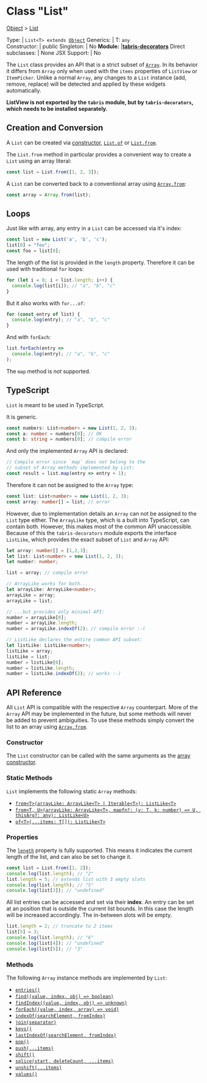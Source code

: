 ---
---
# Class "List"

<a href="https://developer.mozilla.org/en-US/docs/Web/JavaScript/Reference/Global_Objects/Object" title="View &quot;Object&quot; on MDN">Object</a> > <a href="#" >List</a>

Type: | <code style="white-space: nowrap">List&lt;T&gt; extends <a href="https://developer.mozilla.org/en-US/docs/Web/JavaScript/Reference/Global_Objects/Object" title="View &quot;Object&quot; on MDN">Object</a></code>
Generics: | <span id="generics">T: <code style="white-space: nowrap"><a title="Literally any JavaScript value">any</a></code><br/></span>
Constructor: | public
Singleton: | No
**Module:** |<a href="https://www.npmjs.com/package/tabris-decorators" >**tabris-decorators**</a>
Direct subclasses: | None
JSX Support: | No


The `List` class provides an API that is a strict subset of [`Array`](https://developer.mozilla.org/en-US/docs/Web/JavaScript/Reference/Global_Objects/Array). In its behavior it differs from `Array` only  when used with the `items` properties of `ListView` or `ItemPicker`. Unlike a normal `Array`, any changes to a `List` instance (add, remove, replace) will be detected and applied by these widgets automatically.

**ListView is not exported by the `tabris` module, but by `tabris-decorators`, which needs to be installed separately.**

## Creation and Conversion

A `List` can be created via [constructor](#constructor), [`List.of`](#static-methods) or [`List.from`](#static-methods).

The `List.from` method in particular provides a convenient way to create a `List` using an array literal:

```js
const list = List.from([1, 2, 3]);
```

A `List` can be converted back to a conventional array using [`Array.from`](https://developer.mozilla.org/en-US/docs/Web/JavaScript/Reference/Global_Objects/Array/from):

```js
const array = Array.from(list);
```

## Loops

Just like with array, any entry in a `List` can be accessed via it's index:

```js
const list = new List('a', 'b', 'c');
list[0] = "foo";
const foo = list[0];
```

The length of the list is provided in the `length` property. Therefore it can be used with traditional `for` loops:

```js
for (let i = 0; i < list.length; i++) {
  console.log(list[i]); // "a", "b", "c"
}
```

But it also works with `for...of`:

```js
for (const entry of list) {
  console.log(entry); // "a", "b", "c"
}
```

And with `forEach`:

```js
list.forEach(entry =>
  console.log(entry); // "a", "b", "c"
);
```

The `map` method is *not* supported.

## TypeScript

`List` is meant to be used in TypeScript.

It is generic.

```ts
const numbers: List<number> = new List(1, 2, 3);
const a: number = numbers[0]; // OK
const b: string = numbers[0]; // compile error
```

And only the implemented `Array` API is declared:

```ts
// Compile error since `map` does not belong to the
// subset of Array methods implemented by List:
const result = list.map(entry => entry + 1);
```

Therefore it can not be assigned to the `Array` type:

```ts
const list: List<number> = new List(1, 2, 3);
const array: number[] = list; // error
```

However, due to implementation details an `Array` can not be assigned to the `List` type either. The `ArrayLike` type, which is a built into TypeScript, can contain both. However, this makes most of the common API unaccessible. Because of this the `tabris-decorators` module exports the interface `ListLike`, which provides the exact subset of `List` and `Array` API:

```ts
let array: number[] = [1,2,3];
let list: List<number> = new List(1, 2, 3);
let number: number;

list = array; // compile error

// ArrayLike works for both...
let arrayLike: ArrayLike<number>;
arrayLike = array;
arrayLike = list;

// ...but provides only minimal API:
number = arrayLike[0];
number = arrayLike.length;
number = arrayLike.indexOf(2); // compile error :-(

// ListLike declares the entire common API subset:
let listLike: ListLike<number>;
listLike = array;
listLike = list;
number = listLike[0];
number = listLike.length;
number = listLike.indexOf(2); // works :-)

```

## API Reference

All `List` API is compatible with the respective `Array` counterpart. More of the `Array` API may be implemented in the future, but some methods will never be added to prevent ambiguities. To use these methods simply convert the list to an array using [`Array.from`](https://developer.mozilla.org/en-US/docs/Web/JavaScript/Reference/Global_Objects/Array/from).

### Constructor

The `List` constructor can be called with the same arguments as the [array constructor](https://developer.mozilla.org/en-US/docs/Web/JavaScript/Reference/Global_Objects/Array/Array).

### Static Methods

`List` implements the following static `Array` methods:
* [`from<T>(arrayLike: ArrayLike<T> | Iterable<T>): ListLike<T>`](https://developer.mozilla.org/en-US/docs/Web/JavaScript/Reference/Global_Objects/Array/of)
* [`from<T, U>(arrayLike: ArrayLike<T>, mapfn?: (v: T, k: number) => U, thisArg?: any): ListLike<U>`](https://developer.mozilla.org/en-US/docs/Web/JavaScript/Reference/Global_Objects/Array/from)
* [`of<T>(...items: T[]): ListLike<T>`](https://developer.mozilla.org/en-US/docs/Web/JavaScript/Reference/Global_Objects/Array/of)

### Properties

The [`length`](https://developer.mozilla.org/en-US/docs/Web/JavaScript/Reference/Global_Objects/Array/length) property is fully supported. This means it indicates the current length of the list, and can also be set to change it.

```js
const list = List.from([1, 2]);
console.log(list.length); // "2"
list.length = 5; // extends list with 3 empty slots
console.log(list.length); // "5"
console.log(list[3]); // "undefined"
```

All list entries can be accessed and set via their **index**. An entry can be set at an position that is outside the current list bounds. In this case the length will be increased accordingly. The in-between slots will be empty.

```js
list.length = 2; // truncate to 2 items
list[5] = 3;
console.log(list.length); // "6"
console.log(list[4]); // "undefined"
console.log(list[5]); // "3"
```

### Methods

The following `Array` instance methods are implemented by `List`:

* [`entries()`](https://developer.mozilla.org/en-US/docs/Web/JavaScript/Reference/Global_Objects/Array/entries)
* [`find((value, index, obj) => boolean)`](https://developer.mozilla.org/en-US/docs/Web/JavaScript/Reference/Global_Objects/Array/find)
* [`findIndex((value, index, obj) => unknown)`](https://developer.mozilla.org/en-US/docs/Web/JavaScript/Reference/Global_Objects/Array/findIndex)
* [`forEach((value, index, array) => void)`](https://developer.mozilla.org/en-US/docs/Web/JavaScript/Reference/Global_Objects/Array/forEach)
* [`indexOf(searchElement, fromIndex)`](https://developer.mozilla.org/en-US/docs/Web/JavaScript/Reference/Global_Objects/Array/indexOf)
* [`join(separator)`](https://developer.mozilla.org/en-US/docs/Web/JavaScript/Reference/Global_Objects/Array/join)
* [`keys()`](https://developer.mozilla.org/en-US/docs/Web/JavaScript/Reference/Global_Objects/Array/keys)
* [`lastIndexOf(searchElement, fromIndex)`](https://developer.mozilla.org/en-US/docs/Web/JavaScript/Reference/Global_Objects/Array/lastIndexOf)
* [`pop()`](https://developer.mozilla.org/en-US/docs/Web/JavaScript/Reference/Global_Objects/Array/pop)
* [`push(...items)`](https://developer.mozilla.org/en-US/docs/Web/JavaScript/Reference/Global_Objects/Array/push)
* [`shift()`](https://developer.mozilla.org/en-US/docs/Web/JavaScript/Reference/Global_Objects/Array/shift)
* [`splice(start, deleteCount, ...items)`](https://developer.mozilla.org/en-US/docs/Web/JavaScript/Reference/Global_Objects/Array/splice)
* [`unshift(...items)`](https://developer.mozilla.org/en-US/docs/Web/JavaScript/Reference/Global_Objects/Array/unshift)
* [`values()`](https://developer.mozilla.org/en-US/docs/Web/JavaScript/Reference/Global_Objects/Array/values)

